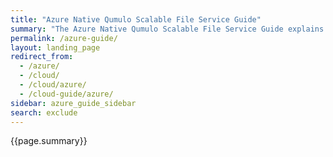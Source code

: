 ```yaml
---
title: "Azure Native Qumulo Scalable File Service Guide"
summary: "The Azure Native Qumulo Scalable File Service Guide explains how the service works, how to configure virtual networking for the service, and how to get started with using the service in Azure."
permalink: /azure-guide/
layout: landing_page
redirect_from:
  - /azure/
  - /cloud/
  - /cloud/azure/
  - /cloud-guide/azure/
sidebar: azure_guide_sidebar
search: exclude
---
```


{{page.summary}}
